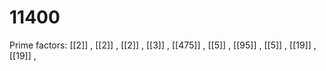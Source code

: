 # 11400

Prime factors: [[2]] , [[2]] , [[2]] , [[3]] , [[475]] , [[5]] , [[95]] , [[5]] , [[19]] , [[19]] , 